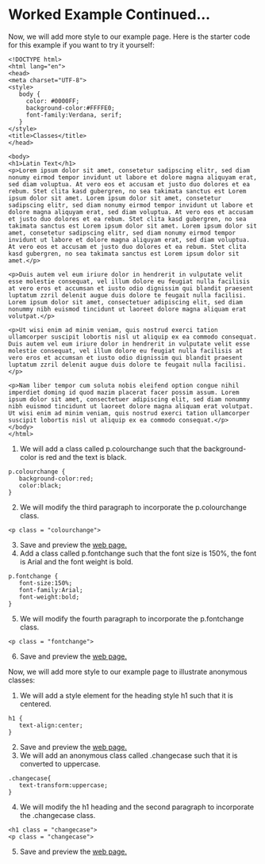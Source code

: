 
# Worked Example Continued...

Now, we will add more style to our example page. Here is the starter code for this example if you want to try it yourself:

~~~
<!DOCTYPE html>
<html lang="en">
<head>
<meta charset="UTF-8">
<style>
   body {
     color: #0000FF;
     background-color:#FFFFE0;
     font-family:Verdana, serif;
   }
</style>
<title>Classes</title>
</head>

<body>
<h1>Latin Text</h1>
<p>Lorem ipsum dolor sit amet, consetetur sadipscing elitr, sed diam nonumy eirmod tempor invidunt ut labore et dolore magna aliquyam erat, sed diam voluptua. At vero eos et accusam et justo duo dolores et ea rebum. Stet clita kasd gubergren, no sea takimata sanctus est Lorem ipsum dolor sit amet. Lorem ipsum dolor sit amet, consetetur sadipscing elitr, sed diam nonumy eirmod tempor invidunt ut labore et dolore magna aliquyam erat, sed diam voluptua. At vero eos et accusam et justo duo dolores et ea rebum. Stet clita kasd gubergren, no sea takimata sanctus est Lorem ipsum dolor sit amet. Lorem ipsum dolor sit amet, consetetur sadipscing elitr, sed diam nonumy eirmod tempor invidunt ut labore et dolore magna aliquyam erat, sed diam voluptua. At vero eos et accusam et justo duo dolores et ea rebum. Stet clita kasd gubergren, no sea takimata sanctus est Lorem ipsum dolor sit amet.</p>

<p>Duis autem vel eum iriure dolor in hendrerit in vulputate velit esse molestie consequat, vel illum dolore eu feugiat nulla facilisis at vero eros et accumsan et iusto odio dignissim qui blandit praesent luptatum zzril delenit augue duis dolore te feugait nulla facilisi. Lorem ipsum dolor sit amet, consectetuer adipiscing elit, sed diam nonummy nibh euismod tincidunt ut laoreet dolore magna aliquam erat volutpat.</p>

<p>Ut wisi enim ad minim veniam, quis nostrud exerci tation ullamcorper suscipit lobortis nisl ut aliquip ex ea commodo consequat. Duis autem vel eum iriure dolor in hendrerit in vulputate velit esse molestie consequat, vel illum dolore eu feugiat nulla facilisis at vero eros et accumsan et iusto odio dignissim qui blandit praesent luptatum zzril delenit augue duis dolore te feugait nulla facilisi.</p>

<p>Nam liber tempor cum soluta nobis eleifend option congue nihil imperdiet doming id quod mazim placerat facer possim assum. Lorem ipsum dolor sit amet, consectetuer adipiscing elit, sed diam nonummy nibh euismod tincidunt ut laoreet dolore magna aliquam erat volutpat. Ut wisi enim ad minim veniam, quis nostrud exerci tation ullamcorper suscipit lobortis nisl ut aliquip ex ea commodo consequat.</p>
</body>
</html>
~~~

1. We will add a class called p.colourchange such that the background-color is red and the text is black.
~~~
p.colourchange {
   background-color:red;
   color:black;
}
~~~
2. We will modify the third paragraph to incorporate the p.colourchange class.
~~~
<p class = "colourchange">
~~~
3. Save and preview the <a href="archives/Class Htmls/class1c.htm" target="_ blank">web page.</a>
4. Add a class called p.fontchange such that the font size is 150%, the font is Arial and the font weight is bold.
~~~
p.fontchange {
   font-size:150%;
   font-family:Arial;
   font-weight:bold;
}
~~~
5. We will modify the fourth paragraph to incorporate the p.fontchange class.
~~~
<p class = "fontchange">
~~~
6. Save and preview the <a href="archives/Class Htmls/class1d.htm" target="_ blank">web page.</a>

Now, we will add more style to our example page to illustrate anonymous classes:

1. We will add a style element for the heading style h1 such that it is centered.
~~~
h1 {
   text-align:center;
}
~~~
2. Save and preview the <a href="archives/Class Htmls/class1e.htm" target="_ blank">web page.</a>
3. We will add an anonymous class called .changecase such that it is converted to uppercase.
~~~
.changecase{
   text-transform:uppercase;
}
~~~
4. We will modify the h1 heading and the second paragraph to incorporate the .changecase class.
~~~
<h1 class = "changecase">
<p class = "changecase">
~~~
5. Save and preview the <a href="archives/Class Htmls/class1f.htm" target="_ blank">web page.</a>
